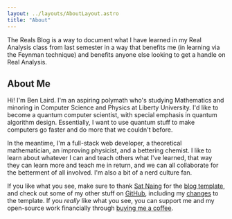 ```yaml
---
layout: ../layouts/AboutLayout.astro
title: "About"
---
```


The Reals Blog is a way to document what I have learned in my Real Analysis class from last semester in a way that benefits me (in learning via the Feynman technique) and benefits anyone else looking to get a handle on Real Analysis.

## About Me

Hi! I'm Ben Laird. I'm an aspiring polymath who's studying Mathematics and minoring in Computer Science and Physics at Liberty University. I'd like to become a quantum computer scientist, with special emphasis in quantum algorithm design. Essentially, I want to use quantum stuff to make computers go faster and do more that we couldn't before.

In the meantime, I'm a full-stack web developer, a theoretical mathematician, an improving physicist, and a bettering chemist. I like to learn about whatever I can and teach others what I've learned, that way they can learn more and teach me in return, and we can all collaborate for the betterment of all involved. I'm also a bit of a nerd culture fan.

If you like what you see, make sure to thank [Sat Naing](https://github.com/satnaing/) for the [blog template](https://github.com/satnaing/astro-paper), and check out some of my other stuff on [GitHub](https://github.com/ben-laird), including my [changes](https://github.com/ben-laird/reals-blog) to the template. If you _really_ like what you see, you can support me and my open-source work financially through [buying me a coffee](https://www.buymeacoffee.com/benlaird).
